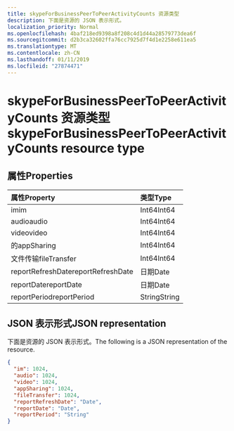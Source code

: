 ```yaml
---
title: skypeForBusinessPeerToPeerActivityCounts 资源类型
description: 下面是资源的 JSON 表示形式。
localization_priority: Normal
ms.openlocfilehash: 4baf218ed9398a8f208c4d1d44a28579773dea6f
ms.sourcegitcommit: d2b3ca32602ffa76cc7925d7f4d1e2258e611ea5
ms.translationtype: MT
ms.contentlocale: zh-CN
ms.lasthandoff: 01/11/2019
ms.locfileid: "27874471"
---
```

# <a name="skypeforbusinesspeertopeeractivitycounts-resource-type"></a><span data-ttu-id="65e1a-103">skypeForBusinessPeerToPeerActivityCounts 资源类型</span><span class="sxs-lookup"><span data-stu-id="65e1a-103">skypeForBusinessPeerToPeerActivityCounts resource type</span></span>

## <a name="properties"></a><span data-ttu-id="65e1a-104">属性</span><span class="sxs-lookup"><span data-stu-id="65e1a-104">Properties</span></span>

| <span data-ttu-id="65e1a-105">属性</span><span class="sxs-lookup"><span data-stu-id="65e1a-105">Property</span></span>          | <span data-ttu-id="65e1a-106">类型</span><span class="sxs-lookup"><span data-stu-id="65e1a-106">Type</span></span>   |
| :---------------- | :----- |
| <span data-ttu-id="65e1a-107">im</span><span class="sxs-lookup"><span data-stu-id="65e1a-107">im</span></span>                | <span data-ttu-id="65e1a-108">Int64</span><span class="sxs-lookup"><span data-stu-id="65e1a-108">Int64</span></span>  |
| <span data-ttu-id="65e1a-109">audio</span><span class="sxs-lookup"><span data-stu-id="65e1a-109">audio</span></span>             | <span data-ttu-id="65e1a-110">Int64</span><span class="sxs-lookup"><span data-stu-id="65e1a-110">Int64</span></span>  |
| <span data-ttu-id="65e1a-111">video</span><span class="sxs-lookup"><span data-stu-id="65e1a-111">video</span></span>             | <span data-ttu-id="65e1a-112">Int64</span><span class="sxs-lookup"><span data-stu-id="65e1a-112">Int64</span></span>  |
| <span data-ttu-id="65e1a-113">的</span><span class="sxs-lookup"><span data-stu-id="65e1a-113">appSharing</span></span>        | <span data-ttu-id="65e1a-114">Int64</span><span class="sxs-lookup"><span data-stu-id="65e1a-114">Int64</span></span>  |
| <span data-ttu-id="65e1a-115">文件传输</span><span class="sxs-lookup"><span data-stu-id="65e1a-115">fileTransfer</span></span>      | <span data-ttu-id="65e1a-116">Int64</span><span class="sxs-lookup"><span data-stu-id="65e1a-116">Int64</span></span>  |
| <span data-ttu-id="65e1a-117">reportRefreshDate</span><span class="sxs-lookup"><span data-stu-id="65e1a-117">reportRefreshDate</span></span> | <span data-ttu-id="65e1a-118">日期</span><span class="sxs-lookup"><span data-stu-id="65e1a-118">Date</span></span>   |
| <span data-ttu-id="65e1a-119">reportDate</span><span class="sxs-lookup"><span data-stu-id="65e1a-119">reportDate</span></span>        | <span data-ttu-id="65e1a-120">日期</span><span class="sxs-lookup"><span data-stu-id="65e1a-120">Date</span></span>   |
| <span data-ttu-id="65e1a-121">reportPeriod</span><span class="sxs-lookup"><span data-stu-id="65e1a-121">reportPeriod</span></span>      | <span data-ttu-id="65e1a-122">String</span><span class="sxs-lookup"><span data-stu-id="65e1a-122">String</span></span> |

## <a name="json-representation"></a><span data-ttu-id="65e1a-123">JSON 表示形式</span><span class="sxs-lookup"><span data-stu-id="65e1a-123">JSON representation</span></span>

<span data-ttu-id="65e1a-124">下面是资源的 JSON 表示形式。</span><span class="sxs-lookup"><span data-stu-id="65e1a-124">The following is a JSON representation of the resource.</span></span>

<!-- {
  "blockType": "resource",
  "@odata.type": "microsoft.graph.skypeForBusinessPeerToPeerActivityCounts"
} -->

```json
{
  "im": 1024, 
  "audio": 1024, 
  "video": 1024, 
  "appSharing": 1024, 
  "fileTransfer": 1024, 
  "reportRefreshDate": "Date", 
  "reportDate": "Date", 
  "reportPeriod": "String"
}
```
